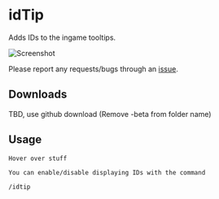 # idTip

Adds IDs to the ingame tooltips.

![Screenshot](http://i.imgur.com/ngS3fc9.jpg)

Please report any requests/bugs through an [issue](https://github.com/ItsJustMeChris/idTip-Community-Fork/issues/new).

## Downloads

TBD, use github download (Remove -beta from folder name)

## Usage
```
Hover over stuff

You can enable/disable displaying IDs with the command

/idtip
```
